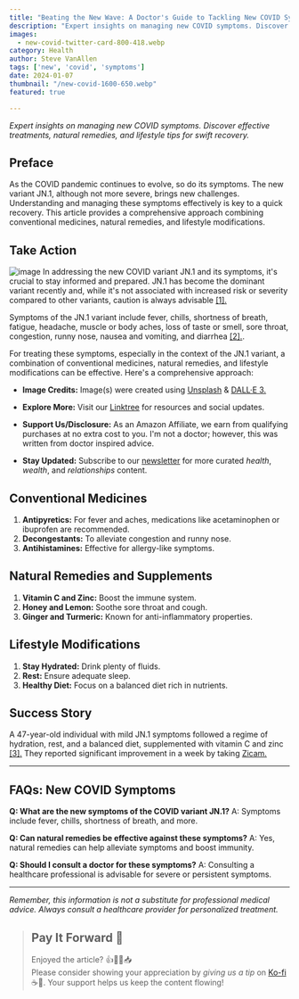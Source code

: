 ```yaml
---
title: "Beating the New Wave: A Doctor's Guide to Tackling New COVID Symptoms with Proven Remedies"
description: "Expert insights on managing new COVID symptoms. Discover effective treatments, natural remedies, and lifestyle tips for swift recovery."
images:
  - new-covid-twitter-card-800-418.webp
category: Health
author: Steve VanAllen
tags: ['new', 'covid', 'symptoms']
date: 2024-01-07
thumbnail: "/new-covid-1600-650.webp"
featured: true

---
```


_Expert insights on managing new COVID symptoms. Discover effective treatments, natural remedies, and lifestyle tips for swift recovery._

## Preface
As the COVID pandemic continues to evolve, so do its symptoms. The new variant JN.1, although not more severe, brings new challenges. Understanding and managing these symptoms effectively is key to a quick recovery. This article provides a comprehensive approach combining conventional medicines, natural remedies, and lifestyle modifications.

## Take Action
![image](/new-covid2.png)
In addressing the new COVID variant JN.1 and its symptoms, it's crucial to stay informed and prepared. JN.1 has become the dominant variant recently and, while it's not associated with increased risk or severity compared to other variants, caution is always advisable [[1].](https://tech.co/news/new-covid-symptoms-2024-work-remotely)

Symptoms of the JN.1 variant include fever, chills, shortness of breath, fatigue, headache, muscle or body aches, loss of taste or smell, sore throat, congestion, runny nose, nausea and vomiting, and diarrhea [[2].](https://www.nbcnews.com/health/health-news/covid-symptoms-jn1-variant-spreading-rcna130765).

For treating these symptoms, especially in the context of the JN.1 variant, a combination of conventional medicines, natural remedies, and lifestyle modifications can be effective. Here's a comprehensive approach:

- **Image Credits:** Image(s) were created using [Unsplash](https://unsplash.com/) & [DALL·E 3.](https://openai.com/dall-e-3)

- **Explore More:** Visit our [Linktree](https://linktr.ee/welcomerain) for resources and social updates.

- **Support Us/Disclosure:** As an Amazon Affiliate, we earn from qualifying purchases at no extra cost to you. I'm not a doctor; however, this was written from doctor inspired advice.

- **Stay Updated:** Subscribe to our [newsletter](http://eepurl.com/iGVUjI) for more curated _health_, _wealth_, and _relationships_ content.

## Conventional Medicines
1. **Antipyretics:** For fever and aches, medications like acetaminophen or ibuprofen are recommended.
2. **Decongestants:** To alleviate congestion and runny nose.
3. **Antihistamines:** Effective for allergy-like symptoms.

## Natural Remedies and Supplements
1. **Vitamin C and Zinc:** Boost the immune system.
2. **Honey and Lemon:** Soothe sore throat and cough.
3. **Ginger and Turmeric:** Known for anti-inflammatory properties.

## Lifestyle Modifications
1. **Stay Hydrated:** Drink plenty of fluids.
2. **Rest:** Ensure adequate sleep.
3. **Healthy Diet:** Focus on a balanced diet rich in nutrients.

## Success Story
A 47-year-old individual with mild JN.1 symptoms followed a regime of hydration, rest, and a balanced diet, supplemented with vitamin C and zinc [[3].](https://www.covid19treatmentguidelines.nih.gov/therapies/supplements/zinc/) They reported significant improvement in a week by taking [Zicam.](https://amzn.to/3TMhLp6)

---

## FAQs: New COVID Symptoms

**Q: What are the new symptoms of the COVID variant JN.1?**
A: Symptoms include fever, chills, shortness of breath, and more.

**Q: Can natural remedies be effective against these symptoms?**
A: Yes, natural remedies can help alleviate symptoms and boost immunity.

**Q: Should I consult a doctor for these symptoms?**
A: Consulting a healthcare professional is advisable for severe or persistent symptoms.

---

_Remember, this information is not a substitute for professional medical advice. Always consult a healthcare provider for personalized treatment._

> ## Pay It Forward 🌟
> Enjoyed the article? 👍💬👏📥  
> Please consider showing your appreciation by _giving us a tip_ on [Ko-fi](https://ko-fi.com/welcomerain) ☕️🎉.  Your support helps us keep the content flowing!